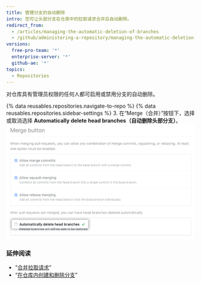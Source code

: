 ```yaml
---
title: 管理分支的自动删除
intro: 您可让头部分支在仓库中的拉取请求合并后自动删除。
redirect_from:
  - /articles/managing-the-automatic-deletion-of-branches
  - /github/administering-a-repository/managing-the-automatic-deletion-of-branches
versions:
  free-pro-team: '*'
  enterprise-server: '*'
  github-ae: '*'
topics:
  - Repositories
---
```

对仓库具有管理员权限的任何人都可启用或禁用分支的自动删除。

{% data reusables.repositories.navigate-to-repo %}
{% data reusables.repositories.sidebar-settings %}
3. 在“Merge（合并）”按钮下，选择或取消选择 **Automatically delete head branches（自动删除头部分支）**。 ![启用或禁用分支自动删除的复选框](/assets/images/help/repository/automatically-delete-branches.png)

### 延伸阅读
- "[合并拉取请求](/articles/merging-a-pull-request)"
- “[在仓库内创建和删除分支](/articles/creating-and-deleting-branches-within-your-repository)”
